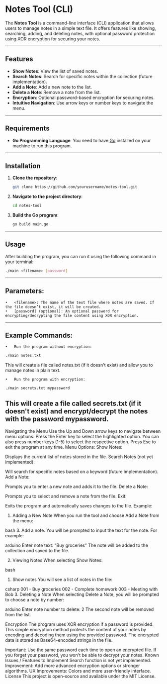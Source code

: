 # Notes Tool (CLI)

The **Notes Tool** is a command-line interface (CLI) application that allows users to manage notes in a simple text file. It offers features like showing, searching, adding, and deleting notes, with optional password protection using XOR encryption for securing your notes.

---

## Features

- **Show Notes**: View the list of saved notes.
- **Search Notes**: Search for specific notes within the collection (future implementation).
- **Add a Note**: Add a new note to the list.
- **Delete a Note**: Remove a note from the list.
- **Encryption**: Optional password-based encryption for securing notes.
- **Intuitive Navigation**: Use arrow keys or number keys to navigate the menu.

---

## Requirements

- **Go Programming Language**: You need to have [Go](https://golang.org/doc/install) installed on your machine to run this program.

---

## Installation

1. **Clone the repository**:

   ```bash
   git clone https://github.com/yourusername/notes-tool.git
   ```

2. **Navigate to the project directory**:

   ```bash
   cd notes-tool
   ```

3. **Build the Go program**:
   ```bash
   go build main.go
   ```

---

## Usage

After building the program, you can run it using the following command in your terminal:

```bash
./main <filename> [password]
```

---

## Parameters:

    •	<filename>: The name of the text file where notes are saved. If the file doesn’t exist, it will be created.
    •	[password] (optional): An optional password for encrypting/decrypting the file content using XOR encryption.
---

## Example Commands:

    •	Run the program without encryption:

```bash
./main notes.txt
```

This will create a file called notes.txt (if it doesn't exist) and allow you to manage notes in plain text.

	•	Run the program with encryption:
```bash
./main secrets.txt mypassword
```
This will create a file called secrets.txt (if it doesn't exist) and encrypt/decrypt the notes with the password mypassword.
---
Navigating the Menu
Use the Up and Down arrow keys to navigate between menu options.
Press the Enter key to select the highlighted option.
You can also press number keys (1-5) to select the respective option.
Press Esc to exit the program at any time.
Menu Options:
Show Notes:

Displays the current list of notes stored in the file.
Search Notes (not yet implemented):

Will search for specific notes based on a keyword (future implementation).
Add a Note:

Prompts you to enter a new note and adds it to the file.
Delete a Note:

Prompts you to select and remove a note from the file.
Exit:

Exits the program and automatically saves changes to the file.
Example:

1. Adding a New Note
   When you run the tool and choose Add a Note from the menu:

bash 3. Add a note.
You will be prompted to input the text for the note. For example:

arduino
Enter note text: "Buy groceries"
The note will be added to the collection and saved to the file.

2. Viewing Notes
   When selecting Show Notes:

bash

1. Show notes
   You will see a list of notes in the file:

csharp
001 - Buy groceries
002 - Complete homework
003 - Meeting with Bob 3. Deleting a Note
When selecting Delete a Note, you will be prompted to choose a note by number:

arduino
Enter note number to delete: 2
The second note will be removed from the list.

Encryption
The program uses XOR encryption if a password is provided. This simple encryption method protects the content of your notes by encoding and decoding them using the provided password. The encrypted data is stored as Base64-encoded strings in the file.

Important:
Use the same password each time to open an encrypted file.
If you forget your password, you won't be able to decrypt your notes.
Known Issues / Features to Implement
Search function is not yet implemented.
Improvement: Add more advanced encryption options or stronger algorithms.
UX Improvements: Colors and more user-friendly interface.
License
This project is open-source and available under the MIT License.
